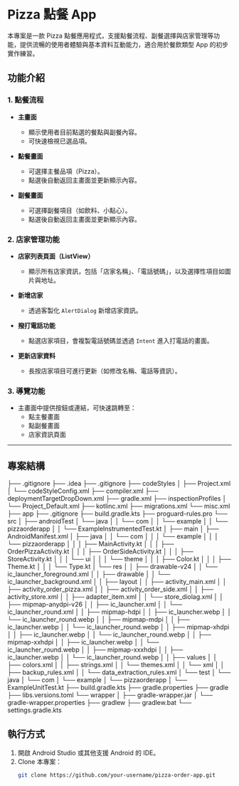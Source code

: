 # Pizza 點餐 App

本專案是一款 Pizza 點餐應用程式，支援點餐流程、副餐選擇與店家管理等功能，提供流暢的使用者體驗與基本資料互動能力，適合用於餐飲類型 App 的初步實作練習。

## 功能介紹

### 1. 點餐流程

- **主畫面**

  - 顯示使用者目前點選的餐點與副餐內容。
  - 可快速檢視已選品項。

- **點餐畫面**

  - 可選擇主餐品項（Pizza）。
  - 點選後自動返回主畫面並更新顯示內容。

- **副餐畫面**
  - 可選擇副餐項目（如飲料、小點心）。
  - 點選後自動返回主畫面並更新顯示內容。

### 2. 店家管理功能

- **店家列表頁面（ListView）**
  - 顯示所有店家資訊，包括「店家名稱」、「電話號碼」，以及選擇性項目如圖片與地址。
- **新增店家**

  - 透過客製化 `AlertDialog` 新增店家資訊。

- **撥打電話功能**

  - 點選店家項目，會複製電話號碼並透過 `Intent` 進入打電話的畫面。

- **更新店家資料**
  - 長按店家項目可進行更新（如修改名稱、電話等資訊）。

### 3. 導覽功能

- 主畫面中提供按鈕或連結，可快速跳轉至：
  - 點主餐畫面
  - 點副餐畫面
  - 店家資訊頁面

---

## 專案結構

├── .gitignore
├── .idea
├── .gitignore
├── codeStyles
│ ├── Project.xml
│ └── codeStyleConfig.xml
├── compiler.xml
├── deploymentTargetDropDown.xml
├── gradle.xml
├── inspectionProfiles
│ └── Project_Default.xml
├── kotlinc.xml
├── migrations.xml
└── misc.xml
├── app
├── .gitignore
├── build.gradle.kts
├── proguard-rules.pro
└── src
│ ├── androidTest
│ └── java
│ │ └── com
│ │ └── example
│ │ └── pizzaorderapp
│ │ └── ExampleInstrumentedTest.kt
│ ├── main
│ ├── AndroidManifest.xml
│ ├── java
│ │ └── com
│ │ │ └── example
│ │ │ └── pizzaorderapp
│ │ │ ├── MainActivity.kt
│ │ │ ├── OrderPizzaActivity.kt
│ │ │ ├── OrderSideActivity.kt
│ │ │ ├── StoreActivity.kt
│ │ │ └── ui
│ │ │ └── theme
│ │ │ ├── Color.kt
│ │ │ ├── Theme.kt
│ │ │ └── Type.kt
│ └── res
│ │ ├── drawable-v24
│ │ └── ic_launcher_foreground.xml
│ │ ├── drawable
│ │ └── ic_launcher_background.xml
│ │ ├── layout
│ │ ├── activity_main.xml
│ │ ├── activity_order_pizza.xml
│ │ ├── activity_order_side.xml
│ │ ├── activity_store.xml
│ │ ├── adapter_item.xml
│ │ └── store_diolag.xml
│ │ ├── mipmap-anydpi-v26
│ │ ├── ic_launcher.xml
│ │ └── ic_launcher_round.xml
│ │ ├── mipmap-hdpi
│ │ ├── ic_launcher.webp
│ │ └── ic_launcher_round.webp
│ │ ├── mipmap-mdpi
│ │ ├── ic_launcher.webp
│ │ └── ic_launcher_round.webp
│ │ ├── mipmap-xhdpi
│ │ ├── ic_launcher.webp
│ │ └── ic_launcher_round.webp
│ │ ├── mipmap-xxhdpi
│ │ ├── ic_launcher.webp
│ │ └── ic_launcher_round.webp
│ │ ├── mipmap-xxxhdpi
│ │ ├── ic_launcher.webp
│ │ └── ic_launcher_round.webp
│ │ ├── values
│ │ ├── colors.xml
│ │ ├── strings.xml
│ │ └── themes.xml
│ │ └── xml
│ │ ├── backup_rules.xml
│ │ └── data_extraction_rules.xml
│ └── test
│ └── java
│ └── com
│ └── example
│ └── pizzaorderapp
│ └── ExampleUnitTest.kt
├── build.gradle.kts
├── gradle.properties
├── gradle
├── libs.versions.toml
└── wrapper
│ ├── gradle-wrapper.jar
│ └── gradle-wrapper.properties
├── gradlew
├── gradlew.bat
└── settings.gradle.kts

## 執行方式

1. 開啟 Android Studio 或其他支援 Android 的 IDE。
2. Clone 本專案：
   ```bash
   git clone https://github.com/your-username/pizza-order-app.git
   ```
